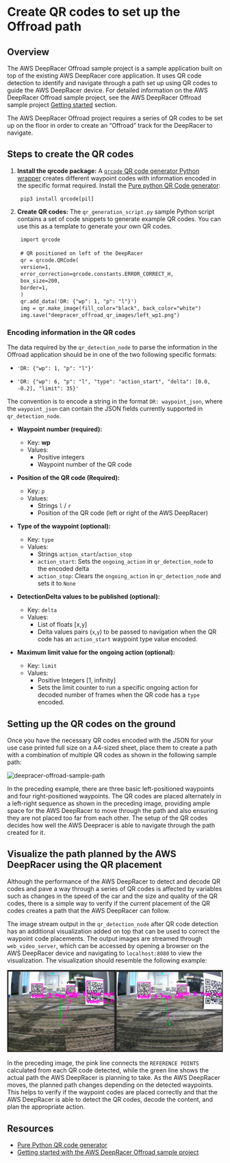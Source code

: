 # Create QR codes to set up the Offroad path

## Overview

The AWS DeepRacer Offroad sample project is a sample application built on top of the existing AWS DeepRacer core application. It uses QR code detection to identify and navigate through a path set up using QR codes to guide the AWS DeepRacer device. For detailed information on the AWS DeepRacer Offroad sample project, see the AWS DeepRacer Offroad sample project [Getting started](https://github.com/aws-deepracer/aws-deepracer-offroad-sample-project/blob/main/getting-started.md) section.

The AWS DeepRacer Offroad project requires a series of QR codes to be set up on the floor in order to create an “Offroad” track for the DeepRacer to navigate.

## Steps to create the QR codes

1. **Install the qrcode package:** A [`qrcode` QR code generator Python wrapper](https://pypi.org/project/qrcode/) creates different waypoint codes with information encoded in the specific format required. Install the [Pure python QR Code generator](https://pypi.org/project/qrcode/):

        pip3 install qrcode[pil]

1. **Create QR codes:** The `qr_generation_script.py` sample Python script contains a set of code snippets to generate example QR codes. You can use this as a template to generate your own QR codes.

        import qrcode

        # QR positioned on left of the DeepRacer
        qr = qrcode.QRCode(
        version=1,
        error_correction=qrcode.constants.ERROR_CORRECT_H,
        box_size=200,
        border=1,
        )
        qr.add_data('DR: {"wp": 1, "p": "l"}')
        img = qr.make_image(fill_color="black", back_color="white")
        img.save("deepracer_offroad_qr_images/left_wp1.png")

### Encoding information in the QR codes

The data required by the `qr_detection_node` to parse the information in the Offroad application should be in one of the two following specific formats:

   *     'DR: {"wp": 1, "p": "l"}'



   *     'DR: {"wp": 6, "p": "l", "type": "action_start", "delta": [0.0, -0.2], "limit": 35}'

The convention is to encode a string in the format `DR: waypoint_json`, where the `waypoint_json` can contain the JSON fields currently supported in `qr_detection_node`.

* **Waypoint number (required):**
    * Key: **wp**
    * Values: 
        * Positive integers
        * Waypoint number of the QR code

* **Position of the QR code (Required):**
    * Key: `p`
    * Values: 
        * Strings `l` / `r`
        * Position of the QR code (left or right of the AWS DeepRacer)

* **Type of the waypoint (optional):**
    * Key: `type`
    * Values: 
        * Strings `action_start`/`action_stop`
        * `action_start`: Sets the `ongoing_action` in `qr_detection_node` to the encoded delta
        * `action_stop`: Clears the `ongoing_action` in `qr_detection_node` and sets it to `None`

*  **DetectionDelta values to be published (optional):**
    * Key: `delta`
    * Values:
        * List of floats [x,y]
        * Delta values pairs (`x`,`y`) to be passed to navigation when the QR code has an `action_start` waypoint type value encoded.

*  **Maximum limit value for the ongoing action (optional):**
    * Key: `limit`
    * Values: 
        * Positive Integers [1, infinity]
        * Sets the limit counter to run a specific ongoing action for decoded number of frames when the QR code has a `type` encoded.


## Setting up the QR codes on the ground

Once you have the necessary QR codes encoded with the JSON for your use case printed full size on a A4-sized sheet, place them to create a path with a combination of multiple QR codes as shown in the following sample path:

![deepracer-offroad-sample-path](/media/deepracer-offroad-sample-path.png)

In the preceding example, there are three basic left-positioned waypoints and four right-positioned waypoints. The QR codes are placed alternately in a left-right sequence as shown in the preceding image, providing ample space for the AWS DeepRacer to move through the path and also ensuring they are not placed too far from each other. The setup of the QR codes decides how well the AWS Deepracer is able to navigate through the path created for it.


## Visualize the path planned by the AWS DeepRacer using the QR placement

Although the performance of the AWS DeepRacer to detect and decode QR codes and pave a way through a series of QR codes is affected by variables such as changes in the speed of the car and the size and quality of the QR codes, there is a simple way to verify if the current placement of the QR codes creates a path that the AWS DeepRacer can follow.

The image stream output in the `qr_detection_node` after QR code detection has an additional visualization added on top that can be used to correct the waypoint code placements. The output images are streamed through `web_video_server`, which can be accessed by opening a browser on the AWS DeepRacer device and navigating to `localhost:8080` to view the visualization. The visualization should resemble the following example: 

![deepracer-offroad-visualization](/media/deepracer-offroad-visualization.png)

In the preceding image, the pink line connects the `REFERENCE POINTS` calculated from each QR code detected, while the green line shows the actual path the AWS DeepRacer is planning to take. As the AWS DeepRacer moves, the planned path changes depending on the detected waypoints. This helps to verify if the waypoint codes are placed correctly and that the AWS DeepRacer is able to detect the QR codes, decode the content, and plan the appropriate action. 

## Resources

* [Pure Python QR code generator](https://pypi.org/project/qrcode)
* [Getting started with the AWS DeepRacer Offroad sample project](https://github.com/aws-deepracer/aws-deepracer-offroad-sample-project/blob/main/getting-started.md)



